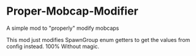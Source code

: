 # Proper-Mobcap-Modifier
A simple mod to "properly" modify mobcaps

This mod just modifies SpawnGroup enum getters to get the values from config instead. 100% Without magic.
